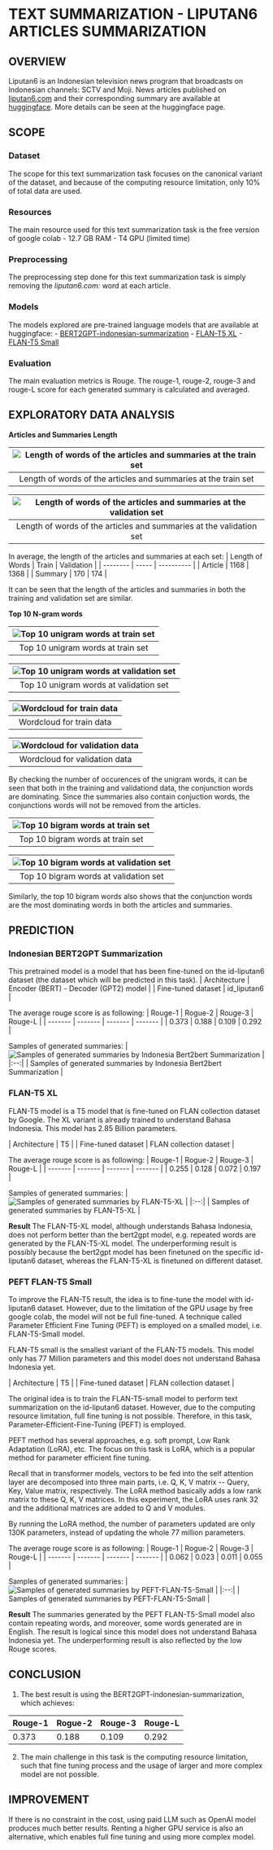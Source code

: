 # TEXT SUMMARIZATION - LIPUTAN6 ARTICLES SUMMARIZATION


## OVERVIEW
Liputan6 is an Indonesian television news program that broadcasts on Indonesian channels: SCTV and Moji. News articles published on [liputan6.com](!https://www.liputan6.com/) and their corresponding summary are available at [huggingface](https://huggingface.co/datasets/id_liputan6). More details can be seen at the huggingface page.


## SCOPE
### Dataset
The scope for this text summarization task focuses on the canonical variant of the dataset, and because of the computing resource limitation, only 10% of total data are used.  


### Resources
The main resource used for this text summarization task is the free version of google colab
	- 12.7 GB RAM
	- T4 GPU (limited time)


### Preprocessing
The preprocessing step done for this text summarization task is simply removing the *liputan6.com:* word at each article.


### Models
The models explored are pre-trained language models that are available at huggingface:
	- [BERT2GPT-indonesian-summarization](https://huggingface.co/cahya/bert2gpt-indonesian-summarization)
	- [FLAN-T5 XL](https://huggingface.co/google/flan-t5-xl)
	- [FLAN-T5 Small](https://huggingface.co/google/flan-t5-small)


### Evaluation
The main evaluation metrics is Rouge. The rouge-1, rouge-2, rouge-3 and rouge-L score for each generated summary is calculated and averaged.


## EXPLORATORY DATA ANALYSIS

**Articles and Summaries Length**

| ![Length of words of the articles and summaries at the train set](https://github.com/RobyKoeswojo/Indonesia-AI/blob/text_summarization/Text-Summarization/images/train_length.PNG?raw=true) |
|:--:| 
| Length of words of the articles and summaries at the train set |


| ![Length of words of the articles and summaries at the validation set](https://github.com/RobyKoeswojo/Indonesia-AI/blob/text_summarization/Text-Summarization/images/validation_length.PNG?raw=true) |
|:--:| 
| Length of words of the articles and summaries at the validation set |


In average, the length of the articles and summaries at each set:
| Length of Words      | Train | Validation |
| -------- | ----- | ---------- |
| Article  | 1168  | 1368       |
| Summary  | 170   | 174        | 


It can be seen that the length of the articles and summaries in both the training and validation set are similar.

**Top 10 N-gram words**

| ![Top 10 unigram words at train set](https://github.com/RobyKoeswojo/Indonesia-AI/blob/text_summarization/Text-Summarization/images/top10_1gram_train.PNG?raw=true) |
|:--:| 
| Top 10 unigram words at train set |


| ![Top 10 unigram words at validation set](https://github.com/RobyKoeswojo/Indonesia-AI/blob/text_summarization/Text-Summarization/images/top10_1gram_validation.PNG?raw=true) |
|:--:| 
| Top 10 unigram words at validation set |


| ![Wordcloud for train data](https://github.com/RobyKoeswojo/Indonesia-AI/blob/text_summarization/Text-Summarization/images/wordcloud_train.PNG?raw=true) |
|:--:| 
| Wordcloud for train data |


| ![Wordcloud for validation data](https://github.com/RobyKoeswojo/Indonesia-AI/blob/text_summarization/Text-Summarization/images/wordcloud_validation.PNG?raw=true) |
|:--:| 
| Wordcloud for validation data |


By checking the number of occurences of the unigram words, it can be seen that both in the training and validationd data,
the conjunction words are dominating. Since the summaries also contain conjuction words, the conjunctions words will not be removed from the articles.


| ![Top 10 bigram words at train set](https://github.com/RobyKoeswojo/Indonesia-AI/blob/text_summarization/Text-Summarization/images/top10_2gram_train.PNG?raw=true) |
|:--:| 
| Top 10 bigram words at train set |


| ![Top 10 bigram words at validation set](https://github.com/RobyKoeswojo/Indonesia-AI/blob/text_summarization/Text-Summarization/images/top10_2gram_validation.PNG?raw=true) |
|:--:| 
| Top 10 bigram words at validation set |


Similarly, the top 10 bigram words also shows that the conjunction words are the most dominating words in both the articles and summaries.



## PREDICTION

### Indonesian BERT2GPT Summarization
This pretrained model is a model that has been fine-tuned on the id-liputan6 dataset (the dataset which will be predicted in this task).
| Architecture       | Encoder (BERT) - Decoder (GPT2) model |
| Fine-tuned dataset | id_liputan6					         |


The average rouge score is as following:
| Rouge-1 | Rogue-2 | Rouge-3 | Rouge-L |
| ------- | ------- | ------- | ------- |
| 0.373   | 0.188   | 0.109   | 0.292   |


Samples of generated summaries:
| ![Samples of generated summaries by Indonesia Bert2bert Summarization](https://github.com/RobyKoeswojo/Indonesia-AI/blob/text_summarization/Text-Summarization/images/generated_sum_bert2bert.PNG?raw=true) |
|:--:| 
| Samples of generated summaries by Indonesia Bert2bert Summarization |


### FLAN-T5 XL
FLAN-T5 model is a T5 model that is fine-tuned on FLAN collection dataset by Google. The XL variant is already trained to understand Bahasa Indonesia. This model has 2.85 Billion parameters.

| Architecture       | T5                      |
| Fine-tuned dataset | FLAN collection dataset |


The average rouge score is as following:
| Rouge-1 | Rogue-2 | Rouge-3 | Rouge-L |
| ------- | ------- | ------- | ------- |
| 0.255   | 0.128   | 0.072   | 0.197   |


Samples of generated summaries:
| ![Samples of generated summaries by FLAN-T5-XL](https://github.com/RobyKoeswojo/Indonesia-AI/blob/text_summarization/Text-Summarization/images/generated_sum_flant5xl.PNG?raw=true) |
|:--:| 
| Samples of generated summaries by FLAN-T5-XL |


**Result**
The FLAN-T5-XL model, although understands Bahasa Indonesia, does not perform better than the bert2gpt model, e.g. repeated words are generated by the FLAN-T5-XL model. The underperforming result is possibly because the bert2gpt model has been finetuned on the specific id-liputan6 dataset, whereas the FLAN-T5-XL is finetuned on different dataset.  


### PEFT FLAN-T5 Small
To improve the FLAN-T5 result, the idea is to fine-tune the model with id-liputan6 dataset. However, due to the limitation of the GPU usage by free google colab, the model will not be full fine-tuned. A technique called Parameter Efficient Fine Tuning (PEFT) is employed on a smalled model, i.e. FLAN-T5-Small model.

FLAN-T5 small is the smallest variant of the FLAN-T5 models. This model only has 77 Million parameters and this model does not understand Bahasa Indonesia yet.  

| Architecture       | T5 |
| Fine-tuned dataset | FLAN collection dataset  |


The original idea is to train the FLAN-T5-small model to perform text summarization on the id-liputan6 dataset.
However, due to the computing resource limitation, full fine tuning is not possible. Therefore, in this task, Parameter-Efficient-Fine-Tuning (PEFT) is employed.  

PEFT method has several approaches, e.g. soft prompt, Low Rank Adaptation (LoRA), etc. The focus on this task is LoRA, which is a popular method for parameter efficient fine tuning.  

Recall that in transformer models, vectors to be fed into the self attention layer are decomposed into three main parts, i.e. Q, K, V matrix -- Query, Key, Value matrix, respectively. The LoRA method basically adds a low rank matrix to these Q, K, V matrices. In this experiment, the LoRA uses rank 32 and the additional matrices are added to Q and V modules.  

By running the LoRA method, the number of parameters updated are only 130K parameters, instead of updating the whole 77 million parameters.


The average rouge score is as following:
| Rouge-1 | Rogue-2 | Rouge-3 | Rouge-L |
| ------- | ------- | ------- | ------- |
| 0.062   | 0.023   | 0.011   | 0.055   |


Samples of generated summaries:
| ![Samples of generated summaries by PEFT-FLAN-T5-Small](https://github.com/RobyKoeswojo/Indonesia-AI/blob/text_summarization/Text-Summarization/images/generated_sum_peftflant5small.PNG?raw=true) |
|:--:| 
| Samples of generated summaries by PEFT-FLAN-T5-Small |


**Result**
The summaries generated by the PEFT FLAN-T5-Small model also contain repeating words, and moreover, some words generated are in English. The result is logical since this model does not understand Bahasa Indonesia yet. The underperforming result is also reflected by the low Rouge scores.


## CONCLUSION
1. The best result is using the BERT2GPT-indonesian-summarization, which achieves:

| Rouge-1 | Rogue-2 | Rouge-3 | Rouge-L |
| ------- | ------- | ------- | ------- |
| 0.373   | 0.188   | 0.109   | 0.292   |


2. The main challenge in this task is the computing resource limitation, such that fine tuning process and the usage of larger and more complex model are not possible.

## IMPROVEMENT
If there is no constraint in the cost, using paid LLM such as OpenAI model produces much better results. Renting a higher GPU service is also an alternative, which enables full fine tuning and using more complex model.
